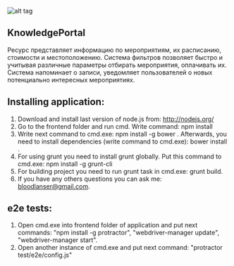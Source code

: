 ![alt tag](http://cs628521.vk.me/v628521723/38e40/GKB5HQtqaSk.jpg)

## KnowledgePortal
Ресурс представляет информацию по мероприятиям, их расписанию, стоимости и местоположению. Система фильтров позволяет быстро и учитывая различные параметры отбирать мероприятия, оплачивать их. Система напоминает о записи, уведомляет пользователей о новых потенциально интересных мероприятиях.

## Installing application:
  1. Download and install last version of node.js from: http://nodejs.org/
  2. Go to the frontend folder and run cmd. Write command: npm install
  3. Write next command to cmd.exe: npm install -g bower . Afterwards, you need to install dependencies (write command to cmd.exe): bower install .
  4. For using grunt you need to install grunt globally. Put this command to cmd.exe: npm install -g grunt-cli
  5. For building project you need to run grunt task in cmd.exe: grunt build.
  6. If you have any others questions you can ask me: bloodlanser@gmail.com.


## e2e tests:
  1. Open cmd.exe into frontend folder of application and put next commands: "npm install -g protractor", "webdriver-manager update", "webdriver-manager start".
  2. Open another instance of cmd.exe and put next command: "protractor test/e2e/config.js"
